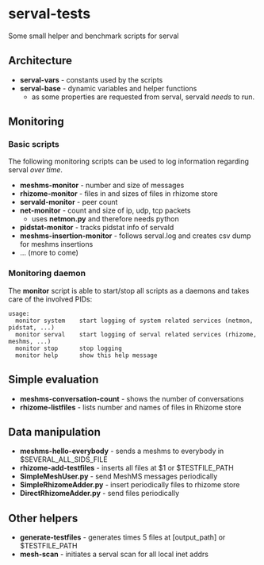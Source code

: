 # serval-tests
Some small helper and benchmark scripts for serval


## Architecture

* **serval-vars** - constants used by the scripts
* **serval-base** - dynamic variables and helper functions
	* as some properties are requested from serval, servald *needs* to run.

## Monitoring

### Basic scripts
The following monitoring scripts can be used to log information regarding serval *over time*.

* **meshms-monitor** - number and size of messages
* **rhizome-monitor** - files in and sizes of files in rhizome store 
* **servald-monitor** - peer count
* **net-monitor** - count and size of ip, udp, tcp packets
	* uses **netmon.py** and therefore needs python
* **pidstat-monitor** - tracks pidstat info of servald
* **meshms-insertion-monitor** - follows serval.log and creates csv dump for meshms insertions
* ... (more to come)

### Monitoring daemon
The **monitor** script is able to start/stop all scripts as a daemons and takes care of the involved PIDs:

```
usage:
  monitor system    start logging of system related services (netmon, pidstat, ...)
  monitor serval    start logging of serval related services (rhizome, meshms, ...)
  monitor stop      stop logging
  monitor help      show this help message
```


## Simple evaluation
* **meshms-conversation-count** - shows the number of conversations
* **rhizome-listfiles** - lists number and names of files in Rhizome store



## Data manipulation
* **meshms-hello-everybody** - sends a meshms to everybody in $SEVERAL\_ALL\_SIDS\_FILE
* **rhizome-add-testfiles** - inserts all files at $1 or $TESTFILE\_PATH
* **SimpleMeshUser.py** - send MeshMS messages periodically
* **SimpleRhizomeAdder.py** - insert periodically files to rhizome store
* **DirectRhizomeAdder.py** - send files periodically



## Other helpers
* **generate-testfiles** - generates <count> times 5 files at [output\_path] or $TESTFILE\_PATH
* **mesh-scan** - initiates a serval scan for all local inet addrs
